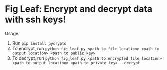 # Fig Leaf: Encrypt and decrypt data with ssh keys!

Usage:
 1. Run `pip install pycrypto`
 2. To encrypt, run `python fig_leaf.py <path to file location> <path to output location> <path to public key>`
 3. To decrypt, run `python fig_leaf.py <path to encrypted file location> <path to output location> <path to private key> --decrypt`